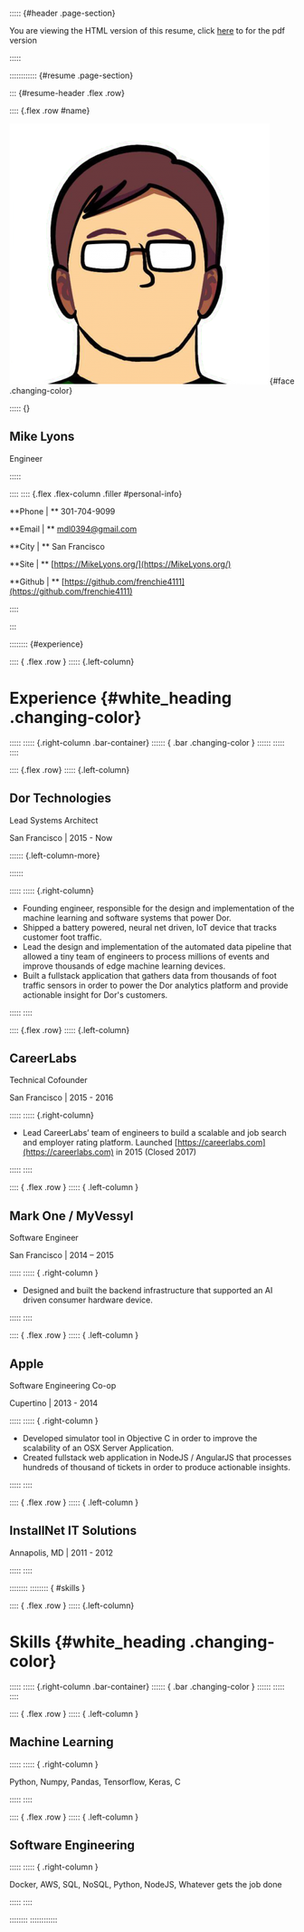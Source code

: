 ::::: {#header .page-section}

You are viewing the HTML version of this resume, click [here](Resume.pdf) to for the pdf version

:::::

:::::::::::: {#resume .page-section}

::: {#resume-header .flex .row}

:::: {.flex .row #name}

![Face](src/face-transparent.png){#face .changing-color}

::::: {}

## Mike Lyons

Engineer

:::::

::::
:::: {.flex .flex-column .filler #personal-info}

**Phone | ** 301-704-9099

**Email | ** mdl0394@gmail.com

**City | ** San Francisco

**Site | ** [https://MikeLyons.org/](https://MikeLyons.org/)

**Github | ** [https://github.com/frenchie4111](https://github.com/frenchie4111)


::::


:::

:::::::: {#experience}

:::: { .flex .row }
::::: {.left-column}
# Experience {#white_heading .changing-color}
:::::
::::: {.right-column .bar-container}
:::::: { .bar .changing-color }
::::::
:::::
::::

:::: {.flex .row}
::::: {.left-column}

## Dor Technologies 

Lead Systems Architect

San Francisco | 2015 - Now

:::::: {.left-column-more}

::::::

:::::
::::: {.right-column}

 - Founding engineer, responsible for the design and implementation of the machine learning and software systems that power Dor.
 - Shipped a battery powered, neural net driven, IoT device that tracks customer foot traffic.
 - Lead the design and implementation of the automated data pipeline that allowed a tiny team of engineers to process millions of events and improve thousands of edge machine learning devices.
 - Built a fullstack application that gathers data from thousands of foot traffic sensors in order to power the Dor analytics platform and provide actionable insight for Dor's customers.

:::::
::::

:::: {.flex .row}
::::: {.left-column}

## CareerLabs

Technical Cofounder

San Francisco | 2015 - 2016

:::::
::::: {.right-column}

 - Lead CareerLabs’ team of engineers to build a scalable and job search and employer rating platform. Launched [https://careerlabs.com](https://careerlabs.com) in 2015 (Closed 2017)

:::::
::::

:::: { .flex .row }
::::: { .left-column }

## Mark One / MyVessyl 

Software Engineer

San Francisco | 2014 – 2015

:::::
::::: { .right-column }

 - Designed and built the backend infrastructure that supported an AI driven consumer hardware device.

:::::
::::

:::: { .flex .row }
::::: { .left-column }

## Apple

Software Engineering Co-op

Cupertino | 2013 - 2014

:::::
::::: { .right-column }

 - Developed simulator tool in Objective C in order to improve the scalability of an 
 OSX Server Application.
 - Created fullstack web application in NodeJS / AngularJS that processes hundreds 
 of thousand of tickets in order to produce actionable insights.

:::::
::::

:::: { .flex .row }
::::: { .left-column }

## InstallNet IT Solutions 

Annapolis, MD | 2011 - 2012

:::::
::::


::::::::
:::::::: { #skills }

:::: { .flex .row }
::::: {.left-column}
# Skills {#white_heading .changing-color}
:::::
::::: {.right-column .bar-container}
:::::: { .bar .changing-color }
::::::
:::::
::::

:::: { .flex .row }
::::: { .left-column }

## Machine Learning

:::::
::::: { .right-column }

Python, Numpy, Pandas, Tensorflow, Keras, C

:::::
::::

:::: { .flex .row }
::::: { .left-column }

## Software Engineering

:::::
::::: { .right-column }

Docker, AWS, SQL, NoSQL, Python, NodeJS, Whatever gets the job done

:::::
::::

::::::::
::::::::::::
